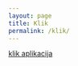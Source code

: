 ```yaml
---
layout: page
title: Klik
permalink: /klik/
---
```



[klik aplikacija](https://boleco.github.io/proba)





